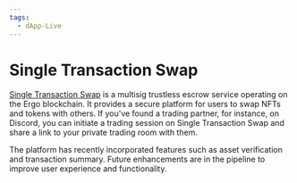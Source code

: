 ```yaml
---
tags:
  - dApp-Live
---
```


# Single Transaction Swap

[Single Transaction Swap](https://www.single-tx-swap.com/) is a multisig trustless escrow service operating on the Ergo blockchain. It provides a secure platform for users to swap NFTs and tokens with others. If you've found a trading partner, for instance, on Discord, you can initiate a trading session on Single Transaction Swap and share a link to your private trading room with them.

The platform has recently incorporated features such as asset verification and transaction summary. Future enhancements are in the pipeline to improve user experience and functionality.

